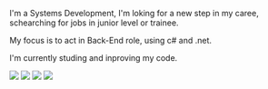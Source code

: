 I'm a Systems Development, I'm loking for a new step in my caree, schearching for jobs in junior level or trainee.

My focus is to act in Back-End role, using c# and .net.

I'm currently studing and inproving my code.

<!-- <div>
  <a href="https://github.com/jvoliveira1">
  <img height="180em" src="https://github-readme-stats.vercel.app/api?username=jvoliveira1&show_icons=true&theme=tokyonight&include_all_commits=true&count_private=true"/>
  <img height="180em" src="https://github-readme-stats.vercel.app/api/top-langs/?username=jvoliveira1&layout=compact&langs_count=7&theme=tokyonight"/>
</div> -->

<div> 
  <a href="https://instagram.com/jvoliveira0" target="_blank"><img src="https://img.shields.io/badge/-Instagram-%23E4405F?style=for-the-badge&logo=instagram&logoColor=white" target="_blank"></a>
 	<a href="https://www.twitch.tv/bote_fe" target="_blank"><img src="https://img.shields.io/badge/Twitch-9146FF?style=for-the-badge&logo=twitch&logoColor=white" target="_blank"></a>
  <a href = "mailto:jvoliveira1@gmail.com"><img src="https://img.shields.io/badge/-Gmail-%23333?style=for-the-badge&logo=gmail&logoColor=white" target="_blank"></a>
  <a href="https://www.linkedin.com/in/joão-victor-ramos-oliveira-1657451b7/" target="_blank"><img src="https://img.shields.io/badge/-LinkedIn-%230077B5?style=for-the-badge&logo=linkedin&logoColor=white" target="_blank"></a>  
</div>
